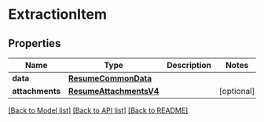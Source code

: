 # ExtractionItem


## Properties
Name | Type | Description | Notes
------------ | ------------- | ------------- | -------------
**data** | [**ResumeCommonData**](ResumeCommonData.md) |  | 
**attachments** | [**ResumeAttachmentsV4**](ResumeAttachmentsV4.md) |  | [optional] 

[[Back to Model list]](../README.md#documentation-for-models) [[Back to API list]](../README.md#documentation-for-api-endpoints) [[Back to README]](../README.md)


